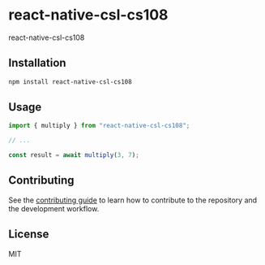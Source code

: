 # react-native-csl-cs108

react-native-csl-cs108

## Installation

```sh
npm install react-native-csl-cs108
```

## Usage

```js
import { multiply } from "react-native-csl-cs108";

// ...

const result = await multiply(3, 7);
```

## Contributing

See the [contributing guide](CONTRIBUTING.md) to learn how to contribute to the repository and the development workflow.

## License

MIT
